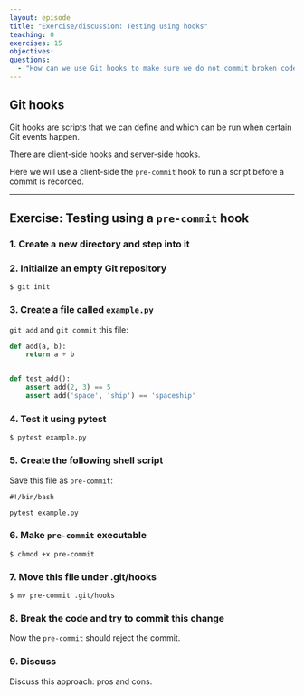 ```yaml
---
layout: episode
title: "Exercise/discussion: Testing using hooks"
teaching: 0
exercises: 15
objectives:
questions:
  - "How can we use Git hooks to make sure we do not commit broken code?"
---
```


## Git hooks

Git hooks are scripts that we can define and which can be run when certain Git
events happen.

There are client-side hooks and server-side hooks.

Here we will use a client-side the `pre-commit` hook to run a script before a
commit is recorded.

---

## Exercise: Testing using a `pre-commit` hook

### 1. Create a new directory and step into it

### 2. Initialize an empty Git repository

```shell
$ git init
```

### 3. Create a file called `example.py`

`git add` and `git commit` this file:

```python
def add(a, b):
    return a + b


def test_add():
    assert add(2, 3) == 5
    assert add('space', 'ship') == 'spaceship'
```

### 4. Test it using pytest

```
$ pytest example.py
```

### 5. Create the following shell script

Save this file as `pre-commit`:

```shell
#!/bin/bash

pytest example.py
```

### 6. Make `pre-commit` executable

```shell
$ chmod +x pre-commit
```

### 7. Move this file under .git/hooks

```shell
$ mv pre-commit .git/hooks
```

### 8. Break the code and try to commit this change

Now the `pre-commit` should reject the commit.

### 9. Discuss

Discuss this approach: pros and cons.
